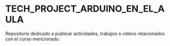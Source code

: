 # TECH_PROJECT_ARDUINO_EN_EL_AULA
Repositorio dedicado a publicar actividades, trabajos o vídeos relacionados con el curso mencionado.
